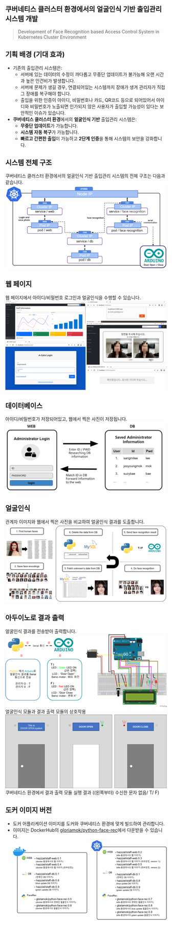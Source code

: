 ## 쿠버네티스 클러스터 환경에서의 얼굴인식 기반 출입관리 시스템 개발
> Development of Face Recognition based Access Control System in Kubernetes Cluster Environment


## 기획 배경 (기대 효과)
- 기존의 출입관리 시스템은:
  * 서버에 있는 데이터의 수정이 까다롭고 무중단 업데이트가 불가능해 오랜 시간과 높은 인건비가 발생합니다.
  * 서버에 문제가 생길 경우, 연결되어있는 시스템까지 장애가 생겨 관리자가 직접 그 장애를 복구해야 합니다.
  * 출입을 위한 인증이 아이디, 비밀번호나 카드, QR코드 등으로 되어있어서 아이디와 비밀번호가 노출되면 인가되지 않은 사용자가 출입할 가능성이 있다는 보안적인 이슈가 있습니다.
- **쿠버네티스 클러스터 환경**에서의 **얼굴인식 기반** 출입관리 시스템은:
  * **무중단 업데이트**가 가능합니다.
  * **시스템 자동 복구**가 가능합니다.
  * **빠르고 간편한 출입**이 가능하고 **2단계 인증**을 통해 시스템의 보안을 강화합니다.


## 시스템 전체 구조
쿠버네티스 클러스터 환경에서의 얼굴인식 기반 출입관리 시스템의 전체 구조는 다음과 같습니다.
![image](images/system-structure.png)


## 웹 페이지
웹 페이지에서 아이디/비밀번호 로그인과 얼굴인식을 수행할 수 있습니다.
![image](images/weblogin-and-face-rec.jpg)


## 데이터베이스
아이디/비밀번호가 저장되어있고, 웹에서 찍은 사진이 저장됩니다.
![image](images/web-and-db.png)


## 얼굴인식
관계자 이미지와 웹에서 찍은 사진을 비교하여 얼굴인식 결과를 도출합니다.
![image](images/face-recognition.png)


## 아두이노로 결과 출력
얼굴인식 결과를 전송받아 출력합니다.
![image](images/arduino.png)
얼굴인식 모듈과 결과 출력 모듈의 상호작용
![image](images/door-open-and-close.png)
쿠버네티스 환경에서 결과 출력 모듈 실행 결과 ((왼쪽부터) 수신한 문자 없음/ T/ F)


## 도커 이미지 버전
* 도커 어플리케이션 이미지를 도커와 쿠버네티스 환경에 맞게 빌드하여 관리합니다.
* 이미지는 DockerHub의 [gloriamok/python-face-rec](https://hub.docker.com/r/gloriamok/python-face-rec/tags)에서 다운받을 수 있습니다.
![image](images/docker-image-version.png)
